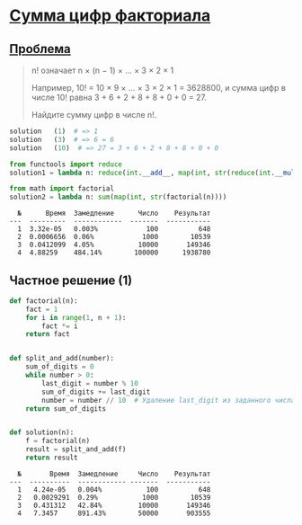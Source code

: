 # [Сумма цифр факториала](TODO)

## [Проблема](https://euler.jakumo.org/problems/view/16.html)

>n! означает n × (n − 1) × ... × 3 × 2 × 1
>
>Например, 10! = 10 × 9 × ... × 3 × 2 × 1 = 3628800,
и сумма цифр в числе 10! равна 3 + 6 + 2 + 8 + 8 + 0 + 0 = 27.
>
>Найдите сумму цифр в числе n!.

``` python
solution   (1)  # => 1
solution   (3)  # => 6 = 6
solution   (10)  # => 27 = 3 + 6 + 2 + 8 + 8 + 0 + 0 
```

```python
from functools import reduce
solution1 = lambda n: reduce(int.__add__, map(int, str(reduce(int.__mul__, map(int, range(1, n))))))

from math import factorial
solution2 = lambda n: sum(map(int, str(factorial(n))))
```
```text
  №      Время  Замедление      Число    Результат
---  ---------  ------------  -------  -----------
  1  3.32e-05   0.003%            100          648
  2  0.0006656  0.06%            1000        10539
  3  0.0412099  4.05%           10000       149346
  4  4.88259    484.14%        100000      1938780
```

## Частное решение (1)
```python
def factorial(n):
    fact = 1
    for i in range(1, n + 1):
        fact *= i
    return fact


def split_and_add(number):
    sum_of_digits = 0
    while number > 0:
        last_digit = number % 10
        sum_of_digits += last_digit
        number = number // 10  # Удаление last_digit из заданного числа
    return sum_of_digits


def solution(n):
    f = factorial(n)
    result = split_and_add(f)
    return result

```
```text
  №       Время  Замедление     Число    Результат
---  ----------  ------------ -------  -----------
  1   4.24e-05   0.004%           100          648
  2   0.0029291  0.29%           1000        10539
  3   0.431312   42.84%         10000       149346
  4   7.3457     891.43%        50000       903555
```


